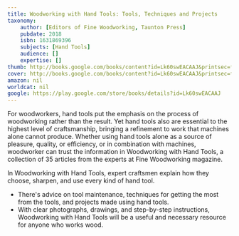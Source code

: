 ```yaml
---
title: Woodworking with Hand Tools: Tools, Techniques and Projects
taxonomy:
	author: [Editors of Fine Woodworking, Taunton Press]
	pubdate: 2018
	isbn: 1631869396
	subjects: [Hand Tools]
	audience: []
	expertise: []
thumb: http://books.google.com/books/content?id=Lk60swEACAAJ&printsec=frontcover&img=1&zoom=1&imgtk=AFLRE71NMTa6AEUuVaG_CB19dc1MmYIarpsE6-1yy3KqG_9a7uN8Nb7W0fmqp03YHXQ3geG9smcIBJ_Q9GrqJAmMEp3fTFQsaa6ttnJyUtuXhUE_-mZ0G0wHCdU7AogwdCi-pP8V7vVx&source=gbs_api
cover: http://books.google.com/books/content?id=Lk60swEACAAJ&printsec=frontcover&img=1&zoom=1&imgtk=AFLRE71NMTa6AEUuVaG_CB19dc1MmYIarpsE6-1yy3KqG_9a7uN8Nb7W0fmqp03YHXQ3geG9smcIBJ_Q9GrqJAmMEp3fTFQsaa6ttnJyUtuXhUE_-mZ0G0wHCdU7AogwdCi-pP8V7vVx&source=gbs_api
amazon: nil
worldcat: nil
google: https://play.google.com/store/books/details?id=Lk60swEACAAJ
---
```

<p>For woodworkers, hand tools put the emphasis on the process of woodworking rather than the result. Yet hand tools also are essential to the highest level of craftsmanship, bringing a refinement to work that machines alone cannot produce. Whether using hand tools alone as a source of pleasure, quality, or efficiency, or in combination with machines, woodworker can trust the information in Woodworking with Hand Tools, a collection of 35 articles from the experts at Fine Woodworking magazine.</p> <p>In Woodworking with Hand Tools, expert craftsmen explain how they choose, sharpen, and use every kind of hand tool.</p> <ul> <li>There's advice on tool maintenance, techniques for getting the most from the tools, and projects made using hand tools. </li> <li>With clear photographs, drawings, and step-by-step instructions, Woodworking with Hand Tools will be a useful and necessary resource for anyone who works wood.</li> </ul>